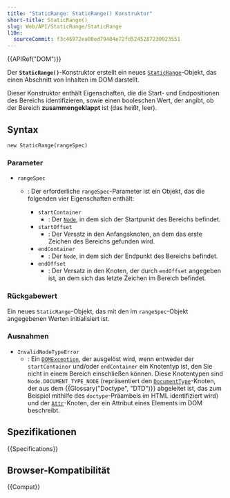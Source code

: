 ```yaml
---
title: "StaticRange: StaticRange() Konstruktor"
short-title: StaticRange()
slug: Web/API/StaticRange/StaticRange
l10n:
  sourceCommit: f3c46972ea00ed79404e72fd5245287230923551
---
```


{{APIRef("DOM")}}

Der **`StaticRange()`**-Konstruktor erstellt ein neues [`StaticRange`](/de/docs/Web/API/StaticRange)-Objekt, das einen Abschnitt von Inhalten im DOM darstellt.

Dieser Konstruktor enthält Eigenschaften, die die Start- und Endpositionen des Bereichs identifizieren, sowie einen booleschen Wert, der angibt, ob der Bereich **zusammengeklappt** ist (das heißt, leer).

## Syntax

```js-nolint
new StaticRange(rangeSpec)
```

### Parameter

- `rangeSpec`

  - : Der erforderliche `rangeSpec`-Parameter ist ein Objekt, das die folgenden vier Eigenschaften enthält:

    - `startContainer`
      - : Der [`Node`](/de/docs/Web/API/Node), in dem sich der Startpunkt des Bereichs befindet.
    - `startOffset`
      - : Der Versatz in den Anfangsknoten, an dem das erste Zeichen des Bereichs gefunden wird.
    - `endContainer`
      - : Der `Node`, in dem sich der Endpunkt des Bereichs befindet.
    - `endOffset`
      - : Der Versatz in den Knoten, der durch `endOffset` angegeben ist, an dem sich das letzte Zeichen im Bereich befindet.

### Rückgabewert

Ein neues `StaticRange`-Objekt, das mit den im `rangeSpec`-Objekt angegebenen Werten initialisiert ist.

### Ausnahmen

- `InvalidNodeTypeError`
  - : Ein [`DOMException`](/de/docs/Web/API/DOMException), der ausgelöst wird, wenn entweder der `startContainer` und/oder `endContainer` ein Knotentyp ist, den Sie nicht in einem Bereich einschließen können. Diese Knotentypen sind `Node.DOCUMENT_TYPE_NODE` (repräsentiert den [`DocumentType`](/de/docs/Web/API/DocumentType)-Knoten, der aus dem {{Glossary("Doctype", "DTD")}} abgeleitet ist, das zum Beispiel mithilfe des `doctype`-Präambels im HTML identifiziert wird) und der [`Attr`](/de/docs/Web/API/Attr)-Knoten, der ein Attribut eines Elements im DOM beschreibt.

## Spezifikationen

{{Specifications}}

## Browser-Kompatibilität

{{Compat}}
